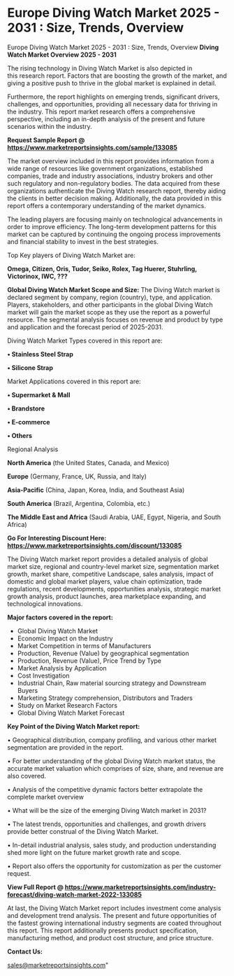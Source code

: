 # Europe Diving Watch Market 2025 - 2031 : Size, Trends, Overview
 Europe Diving Watch Market 2025 - 2031 : Size, Trends, Overview
<Strong> Diving Watch Market Overview 2025 - 2031</strong>

The rising technology in Diving Watch Market is also depicted in this research report. Factors that are boosting the growth of the market, and giving a positive push to thrive in the global market is explained in detail.

Furthermore, the report highlights on emerging trends, significant drivers, challenges, and opportunities, providing all necessary data for thriving in the industry. This report market research offers a comprehensive perspective, including an in-depth analysis of the present and future scenarios within the industry.

<strong>Request Sample Report @ <a href=https://www.marketreportsinsights.com/sample/133085>https://www.marketreportsinsights.com/sample/133085</a></strong>

The market overview included in this report provides information from a wide range of resources like government organizations, established companies, trade and industry associations, industry brokers and other such regulatory and non-regulatory bodies. The data acquired from these organizations authenticate the Diving Watch research report, thereby aiding the clients in better decision making. Additionally, the data provided in this report offers a contemporary understanding of the market dynamics.

The leading players are focusing mainly on technological advancements in order to improve efficiency. The long-term development patterns for this market can be captured by continuing the ongoing process improvements and financial stability to invest in the best strategies.

Top Key players of Diving Watch Market are:

<strong>Omega, Citizen, Oris, Tudor, Seiko, Rolex, Tag Huerer, Stuhrling, Victorinox, IWC, ???</strong>

<strong><b>Global Diving Watch Market Scope and Size:</b></strong>
The Diving Watch market is declared segment by company, region (country), type, and application. Players, stakeholders, and other participants in the global Diving Watch market will gain the market scope as they use the report as a powerful resource. The segmental analysis focuses on revenue and product by type and application and the forecast period of 2025-2031.

Diving Watch Market Types covered in this report are:

<strong>• Stainless Steel Strap

• Silicone Strap</strong>

Market Applications covered in this report are:

<strong>• Supermarket & Mall

• Brandstore

• E-commerce

• Others</strong> 

Regional Analysis

<strong>North America</strong> (the United States, Canada, and Mexico)

<strong>Europe</strong> (Germany, France, UK, Russia, and Italy)

<strong>Asia-Pacific</strong> (China, Japan, Korea, India, and Southeast Asia)

<strong>South America</strong> (Brazil, Argentina, Colombia, etc.)

<strong>The Middle East and Africa</strong> (Saudi Arabia, UAE, Egypt, Nigeria, and South Africa)

<strong>Go For Interesting Discount Here: <a href=https://www.marketreportsinsights.com/discount/133085>https://www.marketreportsinsights.com/discount/133085</a></strong>

The Diving Watch market report provides a detailed analysis of global market size, regional and country-level market size, segmentation market growth, market share, competitive Landscape, sales analysis, impact of domestic and global market players, value chain optimization, trade regulations, recent developments, opportunities analysis, strategic market growth analysis, product launches, area marketplace expanding, and technological innovations.

<strong><b>Major factors covered in the report:</b></strong>
<ul>
  <li>Global Diving Watch Market </li>
  <li>Economic Impact on the Industry</li>
  <li>Market Competition in terms of Manufacturers</li>
  <li>Production, Revenue (Value) by geographical segmentation</li>
  <li>Production, Revenue (Value), Price Trend by Type</li>
  <li>Market Analysis by Application</li>
  <li>Cost Investigation</li>
  <li>Industrial Chain, Raw material sourcing strategy and Downstream Buyers</li>
  <li>Marketing Strategy comprehension, Distributors and Traders</li>
  <li>Study on Market Research Factors</li>
  <li>Global Diving Watch Market Forecast</li>
</ul>

<strong><b>Key Point of the Diving Watch Market report:</b></strong>

• Geographical distribution, company profiling, and various other market segmentation are provided in the report.

• For better understanding of the global Diving Watch market status, the accurate market valuation which comprises of size, share, and revenue are also covered.

• Analysis of the competitive dynamic factors better extrapolate the complete market overview

• What will be the size of the emerging Diving Watch market in 2031?

• The latest trends, opportunities and challenges, and growth drivers provide better construal of the Diving Watch Market.

• In-detail industrial analysis, sales study, and production understanding shed more light on the future market growth rate and scope.

• Report also offers the opportunity for customization as per the customer request.

<strong><b>View Full Report @ <a href=https://www.marketreportsinsights.com/industry-forecast/diving-watch-market-2022-133085>https://www.marketreportsinsights.com/industry-forecast/diving-watch-market-2022-133085</a></b></strong>


At last, the Diving Watch Market report includes investment come analysis and development trend analysis. The present and future opportunities of the fastest growing international industry segments are coated throughout this report. This report additionally presents product specification, manufacturing method, and product cost structure, and price structure.

<strong>Contact Us:</strong>

sales@marketreportsinsights.com"
